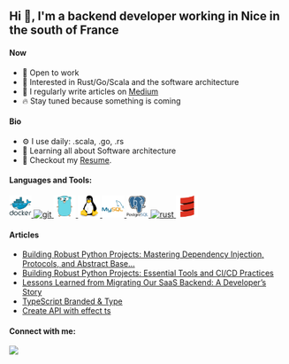 ## Hi 🤙, I'm a backend developer working in Nice in the south of France

#### Now

- 💼 Open to work
- 🤖 Interested in Rust/Go/Scala and the software architecture
- 📝 I regularly write articles on [Medium](https://medium.com/@hmufraggi)
- :fire: Stay tuned because something is coming 

#### Bio
- ⚙️ I use daily: .scala, .go, .rs
- 🌱 Learning all about Software architecture
- 📝 Checkout my [Resume](files/Mufraggi_hugo.pdf).


<h4 align="left">Languages and Tools:</h4>
<p align="left"> <a href="https://www.docker.com/" target="_blank" rel="noreferrer"> <img src="https://raw.githubusercontent.com/devicons/devicon/master/icons/docker/docker-original-wordmark.svg" alt="docker" width="40" height="40"/> </a> <a href="https://git-scm.com/" target="_blank" rel="noreferrer"> <img src="https://www.vectorlogo.zone/logos/git-scm/git-scm-icon.svg" alt="git" width="40" height="40"/> </a> <a href="https://golang.org" target="_blank" rel="noreferrer"> <img src="https://raw.githubusercontent.com/devicons/devicon/master/icons/go/go-original.svg" alt="go" width="40" height="40"/> </a> <a href="https://www.linux.org/" target="_blank" rel="noreferrer"> <img src="https://raw.githubusercontent.com/devicons/devicon/master/icons/linux/linux-original.svg" alt="linux" width="40" height="40"/> </a> <a href="https://www.mysql.com/" target="_blank" rel="noreferrer"> <img src="https://raw.githubusercontent.com/devicons/devicon/master/icons/mysql/mysql-original-wordmark.svg" alt="mysql" width="40" height="40"/> </a> <a href="https://www.postgresql.org" target="_blank" rel="noreferrer"> <img src="https://raw.githubusercontent.com/devicons/devicon/master/icons/postgresql/postgresql-original-wordmark.svg" alt="postgresql" width="40" height="40"/> </a> <a href="https://www.rust-lang.org" target="_blank" rel="noreferrer"> <img src="https://upload.wikimedia.org/wikipedia/commons/thumb/2/20/Rustacean-orig-noshadow.svg/220px-Rustacean-orig-noshadow.svg.png" alt="rust" width="40" height="40"/> </a> <a href="https://www.scala-lang.org" target="_blank" rel="noreferrer"> <img src="https://raw.githubusercontent.com/devicons/devicon/master/icons/scala/scala-original.svg" alt="scala" width="40" height="40"/> </a> </p>

<h4 align="left">Articles</h4>

<!-- BLOG-POST-LIST:START -->
- [Building Robust Python Projects: Mastering Dependency Injection, Protocols, and Abstract Base…](https://medium.com/@hmufraggi/building-robust-python-projects-mastering-dependency-injection-protocols-and-abstract-base-f66b136fb255?source=rss-3eb56f6f10df------2)
- [Building Robust Python Projects: Essential Tools and CI/CD Practices](https://blog.stackademic.com/building-robust-python-projects-essential-tools-and-ci-cd-practices-39e890d9bc8a?source=rss-3eb56f6f10df------2)
- [Lessons Learned from Migrating Our SaaS Backend: A Developer’s Story](https://medium.com/@hmufraggi/lessons-learned-from-migrating-our-saas-backend-a-developers-story-7872392ac5c6?source=rss-3eb56f6f10df------2)
- [TypeScript Branded &amp; Type](https://towardsdev.com/typescript-branded-type-81b227d9fd52?source=rss-3eb56f6f10df------2)
- [Create API with effect ts](https://blog.stackademic.com/create-api-with-effect-ts-c1f9c2ead05e?source=rss-3eb56f6f10df------2)
<!-- BLOG-POST-LIST:END -->

<h4 align="left">Connect with me:</h4>
<p align="left">
<a href="https://www.linkedin.com/in/hugo-mufraggi-5b081b134/">
  <img src="https://img.shields.io/badge/linkedin-%230077B5.svg?&style=for-the-badge&logo=linkedin&logoColor=white" height=25>
</a> 
</p>




<!--
**Mufraggi/mufraggi** is a ✨ _special_ ✨ repository because its `README.md` (this file) appears on your GitHub profile.

Here are some ideas to get you started:

- 🔭 I’m currently working on ...
- 🌱 I’m currently learning ...
- 👯 I’m looking to collaborate on ...
- 🤔 I’m looking for help with ...
- 💬 Ask me about ...
- 📫 How to reach me: ...
- 😄 Pronouns: ...
- ⚡ Fun fact: ...
-->
